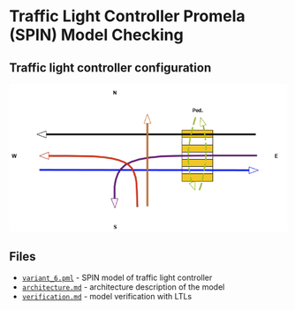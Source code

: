 # Traffic Light Controller Promela (SPIN) Model Checking

## Traffic light controller configuration
 ![traffic light configuration](variant_6.png)

## Files
- [`variant_6.pml`](variant_6.pml) - SPIN model of traffic light controller
- [`architecture.md`](architecture.md) - architecture description of the model
- [`verification.md`](verification.md) - model verification with LTLs